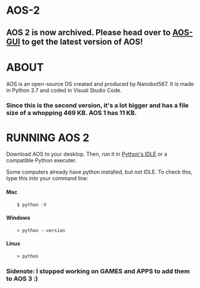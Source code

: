 # AOS-2

## AOS 2 is now archived. Please head over to [AOS-GUI](https://github.com/AOS-GUI/AOS-GUI/) to get the latest version of AOS!

# ABOUT

AOS is an open-source OS created and produced by Nanobot567. It is made in Python 3.7 and coded in Visual Studio Code.


### Since this is the second version, it's a lot bigger and has a file size of a whopping 469 KB. AOS 1 has 11 KB.

# RUNNING AOS 2

Download AOS to your desktop. Then, run it in [Python's IDLE](https://www.python.org/downloads/) or a compatible Python executer. 

Some computers already have python installed, but not IDLE. To check this, type this into your command line:

#### Mac

```
    $ python -V
```

#### Windows

```
    > python --version
```

#### Linux

```
    > python
```

### Sidenote: I stopped working on GAMES and APPS to add them to AOS 3 :)
